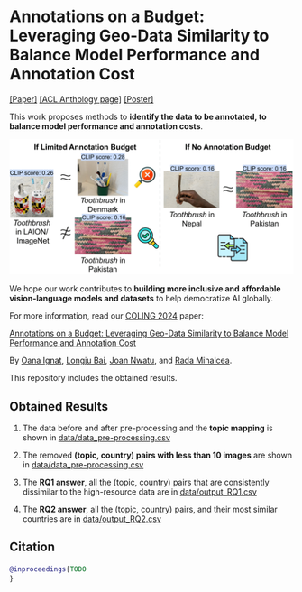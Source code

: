 # Annotations on a Budget: Leveraging Geo-Data Similarity to Balance Model Performance and Annotation Cost

[[Paper]](TODO)
[[ACL Anthology page]](TODO)
[[Poster]](TODO)


This work proposes methods to **identify the data to be annotated, to balance model performance and annotation costs**. 

![Vision-language models work poorly on data from underrepresented countries. This is primarily due to the diverse appearance of topics (objects and actions) across countries (e.g., ``toothbrush''). However, collecting diverse global data is very expensive. As solutions to budget annotations, we propose to (1) annotate the images visually different from the ones in high-resource datasets such as LAION or ImageNet; (2) supplement data from low-resource countries with data from visually similar countries.](task_overview.png)

We hope our work contributes to **building more inclusive and affordable vision-language models and datasets** to help democratize AI globally.

For more information, read our [COLING 2024](https://lrec-coling-2024.org/) paper:

[Annotations on a Budget: Leveraging Geo-Data Similarity to Balance Model Performance and Annotation Cost](todo)

By [Oana Ignat](https://oanaignat.github.io/), [Longju Bai](https://longjubai.github.io/), [Joan Nwatu](https://anniejoan.github.io/), and
[Rada Mihalcea](https://web.eecs.umich.edu/~mihalcea/).


This repository includes the obtained results.

## Obtained Results

1. The data before and after pre-processing and the **topic mapping** is shown in [data/data_pre-processing.csv](data/data_pre-processing.csv) 

2. The removed **(topic, country) pairs with less than 10 images** are shown in [data/data_pre-processing.csv](data/data_removed.csv) 

3. The **RQ1 answer**, all the (topic, country) pairs that are consistently dissimilar
to the high-resource data are in [data/output_RQ1.csv](data/output_RQ1.csv)

4. The **RQ2 answer**, all the (topic, country) pairs, and their
most similar countries are in [data/output_RQ2.csv](data/output_RQ2.csv)

## Citation

```bibtex
@inproceedings{TODO
}
```
